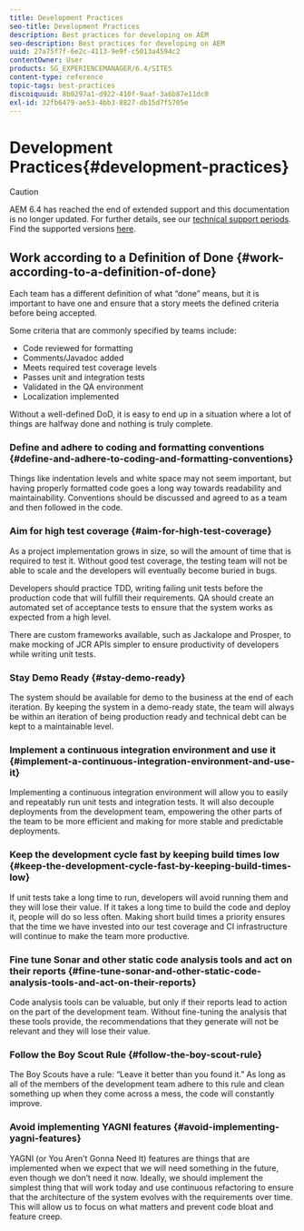 ```yaml
---
title: Development Practices
seo-title: Development Practices
description: Best practices for developing on AEM
seo-description: Best practices for developing on AEM
uuid: 27a75f7f-6e2c-4113-9e9f-c5013a4594c2
contentOwner: User
products: SG_EXPERIENCEMANAGER/6.4/SITES
content-type: reference
topic-tags: best-practices
discoiquuid: 8b0297a1-d922-410f-9aaf-3a6b87e11dc0
exl-id: 32fb6479-ae53-4bb3-8827-db15d7f5705e
---
```

# Development Practices{#development-practices}

>[!CAUTION]
>
>AEM 6.4 has reached the end of extended support and this documentation is no longer updated. For further details, see our [technical support periods](https://helpx.adobe.com/support/programs/eol-matrix.html). Find the supported versions [here](https://experienceleague.adobe.com/docs/).

## Work according to a Definition of Done {#work-according-to-a-definition-of-done}

Each team has a different definition of what “done” means, but it is important to have one and ensure that a story meets the defined criteria before being accepted.

Some criteria that are commonly specified by teams include:

* Code reviewed for formatting
* Comments/Javadoc added
* Meets required test coverage levels
* Passes unit and integration tests
* Validated in the QA environment
* Localization implemented

Without a well-defined DoD, it is easy to end up in a situation where a lot of things are halfway done and nothing is truly complete.

### Define and adhere to coding and formatting conventions {#define-and-adhere-to-coding-and-formatting-conventions}

Things like indentation levels and white space may not seem important, but having properly formatted code goes a long way towards readability and maintainability. Conventions should be discussed and agreed to as a team and then followed in the code.

### Aim for high test coverage  {#aim-for-high-test-coverage}

As a project implementation grows in size, so will the amount of time that is required to test it. Without good test coverage, the testing team will not be able to scale and the developers will eventually become buried in bugs.

Developers should practice TDD, writing failing unit tests before the production code that will fulfill their requirements. QA should create an automated set of acceptance tests to ensure that the system works as expected from a high level.

There are custom frameworks available, such as Jackalope and Prosper, to make mocking of JCR APIs simpler to ensure productivity of developers while writing unit tests.

### Stay Demo Ready {#stay-demo-ready}

The system should be available for demo to the business at the end of each iteration. By keeping the system in a demo-ready state, the team will always be within an iteration of being production ready and technical debt can be kept to a maintainable level.

### Implement a continuous integration environment and use it {#implement-a-continuous-integration-environment-and-use-it}

Implementing a continuous integration environment will allow you to easily and repeatably run unit tests and integration tests. It will also decouple deployments from the development team, empowering the other parts of the team to be more efficient and making for more stable and predictable deployments.

### Keep the development cycle fast by keeping build times low {#keep-the-development-cycle-fast-by-keeping-build-times-low}

If unit tests take a long time to run, developers will avoid running them and they will lose their value. If it takes a long time to build the code and deploy it, people will do so less often. Making short build times a priority ensures that the time we have invested into our test coverage and CI infrastructure will continue to make the team more productive.

### Fine tune Sonar and other static code analysis tools and act on their reports {#fine-tune-sonar-and-other-static-code-analysis-tools-and-act-on-their-reports}

Code analysis tools can be valuable, but only if their reports lead to action on the part of the development team. Without fine-tuning the analysis that these tools provide, the recommendations that they generate will not be relevant and they will lose their value.

### Follow the Boy Scout Rule {#follow-the-boy-scout-rule}

The Boy Scouts have a rule: “Leave it better than you found it.” As long as all of the members of the development team adhere to this rule and clean something up when they come across a mess, the code will constantly improve.

### Avoid implementing YAGNI features {#avoid-implementing-yagni-features}

YAGNI (or You Aren’t Gonna Need It) features are things that are implemented when we expect that we will need something in the future, even though we don’t need it now. Ideally, we should implement the simplest thing that will work today and use continuous refactoring to ensure that the architecture of the system evolves with the requirements over time. This will allow us to focus on what matters and prevent code bloat and feature creep.
